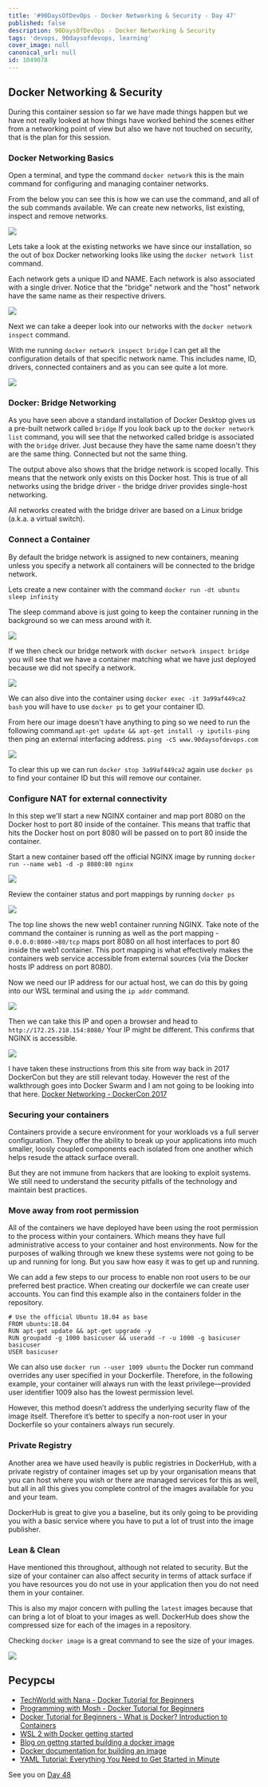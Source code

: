 ```yaml
---
title: '#90DaysOfDevOps - Docker Networking & Security - Day 47'
published: false
description: 90DaysOfDevOps - Docker Networking & Security
tags: 'devops, 90daysofdevops, learning'
cover_image: null
canonical_url: null
id: 1049078
---
```

## Docker Networking & Security

During this container session so far we have made things happen but we have not really looked at how things have worked behind the scenes either from a networking point of view but also we have not touched on security, that is the plan for this session. 

### Docker Networking Basics 

Open a terminal, and type the command `docker network` this is the main command for configuring and managing container networks. 

From the below you can see this is how we can use the command, and all of the sub commands available. We can create new networks, list existing, inspect and remove networks. 

![](../images/Day47_Containers1.png?v1)

Lets take a look at the existing networks we have since our installation, so the out of box Docker networking looks like using the `docker network list` command. 

Each network gets a unique ID and NAME. Each network is also associated with a single driver. Notice that the "bridge" network and the "host" network have the same name as their respective drivers.

![](../images/Day47_Containers2.png?v1)

Next we can take a deeper look into our networks with the `docker network inspect` command. 

With me running `docker network inspect bridge` I can get all the configuration details of that specific network name. This includes name, ID, drivers, connected containers and as you can see quite a lot more. 

![](../images/Day47_Containers3.png?v1)

### Docker: Bridge Networking 

As you have seen above a standard installation of Docker Desktop gives us a pre-built network called `bridge` If you look back up to the `docker network list` command, you will see that the networked called bridge is associated with the `bridge` driver. Just because they have the same name doesn't they are the same thing. Connected but not the same thing. 

The output above also shows that the bridge network is scoped locally. This means that the network only exists on this Docker host. This is true of all networks using the bridge driver - the bridge driver provides single-host networking.

All networks created with the bridge driver are based on a Linux bridge (a.k.a. a virtual switch).

### Connect a Container

By default the bridge network is assigned to new containers, meaning unless you specify a network all containers will be connected to the bridge network. 

Lets create a new container with the command `docker run -dt ubuntu sleep infinity`

The sleep command above is just going to keep the container running in the background so we can mess around with it. 

![](../images/Day47_Containers4.png?v1)

If we then check our bridge network with `docker network inspect bridge` you will see that we have a container matching what we have just deployed because we did not specify a network. 

![](../images/Day47_Containers5.png?v1)

We can also dive into the container using `docker exec -it 3a99af449ca2 bash` you will have to use `docker ps` to get your container ID. 

From here our image doesn't have anything to ping so we need to run the following command.`apt-get update && apt-get install -y iputils-ping` then ping an external interfacing address. `ping -c5 www.90daysofdevops.com`

![](../images/Day47_Containers6.png?v1)

To clear this up we can run `docker stop 3a99af449ca2` again use `docker ps` to find your container ID but this will remove our container. 

### Configure NAT for external connectivity 

In this step we'll start a new NGINX container and map port 8080 on the Docker host to port 80 inside of the container. This means that traffic that hits the Docker host on port 8080 will be passed on to port 80 inside the container.

Start a new container based off the official NGINX image by running `docker run --name web1 -d -p 8080:80 nginx`

![](../images/Day47_Containers7.png?v1)


Review the container status and port mappings by running `docker ps`

![](../images/Day47_Containers8.png?v1)

The top line shows the new web1 container running NGINX. Take note of the command the container is running as well as the port mapping - `0.0.0.0:8080->80/tcp` maps port 8080 on all host interfaces to port 80 inside the web1 container. This port mapping is what effectively makes the containers web service accessible from external sources (via the Docker hosts IP address on port 8080).

Now we need our IP address for our actual host, we can do this by going into our WSL terminal and using the `ip addr` command. 

![](../images/Day47_Containers9.png?v1)

Then we can take this IP and open a browser and head to `http://172.25.218.154:8080/` Your IP might be different. This confirms that NGINX is accessible. 

![](../images/Day47_Containers10.png?v1)

I have taken these instructions from this site from way back in 2017 DockerCon but they are still relevant today. However the rest of the walkthrough goes into Docker Swarm and I am not going to be looking into that here. [Docker Networking - DockerCon 2017](https://github.com/docker/labs/tree/master/dockercon-us-2017/docker-networking)

### Securing your containers 

Containers provide a secure environment for your workloads vs a full server configuration. They offer the ability to break up your applications into much smaller, loosly coupled components each isolated from one another which helps resude the attack surface overall. 

But they are not immune from hackers that are looking to exploit systems. We still need to understand the security pitfalls of the technology and maintain best practices. 

### Move away from root permission 

All of the containers we have deployed have been using the root permission to the process within your containers. Which means they have full administrative access to your container and host environments. Now for the purposes of walking through we knew these systems were not going to be up and running for long. But you saw how easy it was to get up and running. 

We can add a few steps to our process to enable non root users to be our preferred best practice. When creating our dockerfile we can create user accounts. You can find this example also in the containers folder in the repository. 

```
# Use the official Ubuntu 18.04 as base
FROM ubuntu:18.04
RUN apt-get update && apt-get upgrade -y
RUN groupadd -g 1000 basicuser && useradd -r -u 1000 -g basicuser basicuser
USER basicuser
```

We can also use `docker run --user 1009 ubuntu` the Docker run command overrides any user specified in your Dockerfile. Therefore, in the following example, your container will always run with the least privilege—provided user identifier 1009 also has the lowest permission level.

However, this method doesn’t address the underlying security flaw of the image itself. Therefore it’s better to specify a non-root user in your Dockerfile so your containers always run securely.

### Private Registry

Another area we have used heavily is public registries in DockerHub, with a private registry of container images set up by your organisation means that you can host where you wish or there are managed services for this as well, but all in all this gives you complete control of the images available for you and your team. 

DockerHub is great to give you a baseline, but its only going to be providing you with a basic service where you have to put a lot of trust into the image publisher. 

### Lean & Clean 

Have mentioned this throughout, although not related to security. But the size of your container can also affect security in terms of attack surface if you have resources you do not use in your application then you do not need them in your container. 

This is also my major concern with pulling the `latest` images because that can bring a lot of bloat to your images as well. DockerHub does show the compressed size for each of the images in a repository. 

Checking `docker image` is a great command to see the size of your images. 

![](../images/Day47_Containers11.png?v1)

## Ресурсы 

- [TechWorld with Nana - Docker Tutorial for Beginners](https://www.youtube.com/watch?v=3c-iBn73dDE)
- [Programming with Mosh - Docker Tutorial for Beginners](https://www.youtube.com/watch?v=pTFZFxd4hOI)
- [Docker Tutorial for Beginners - What is Docker? Introduction to Containers](https://www.youtube.com/watch?v=17Bl31rlnRM&list=WL&index=128&t=61s)
- [WSL 2 with Docker getting started](https://www.youtube.com/watch?v=5RQbdMn04Oc)
- [Blog on gettng started building a docker image](https://stackify.com/docker-build-a-beginners-guide-to-building-docker-images/)
- [Docker documentation for building an image](https://docs.docker.com/develop/develop-images/dockerfile_best-practices/)
- [YAML Tutorial: Everything You Need to Get Started in Minute](https://www.cloudbees.com/blog/yaml-tutorial-everything-you-need-get-started)

See you on [Day 48](../day48) 
